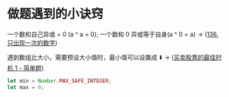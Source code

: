 # 做题遇到的小诀窍

一个数和自己异或 = 0 (a ^ a = 0); 一个数和 0 异或等于自身(a ^ 0 = a) -> ([136.只出现一次的数字](https://leetcode-cn.com/problems/single-number/))

遇到数组比大小，需要预设大小值时，最小值可以设置成 ⬇️ -> ([买卖股票的最佳时机 1 - 简单题](https://leetcode-cn.com/problems/best-time-to-buy-and-sell-stock/))

```js
let min = Number.MAX_SAFE_INTEGER;
let max = 0;
```
